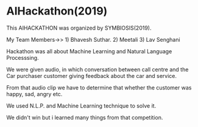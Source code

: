 # AIHackathon(2019)


This AIHACKATHON was organized by SYMBIOSIS(2019).

My Team Members->>
    1) Bhavesh Suthar.
    2) Meetali
    3) Lav Senghani

Hackathon was all about Machine Learning and Natural Language Processsing.

We were given audio, in which conversation between call centre and the Car purchaser customer giving feedback about the car and service.

From that audio clip we have to determine that whether the customer was happy, sad, angry etc.

We used N.L.P. and Machine Learning technique to solve it.

We didn't win but i learned many things from that competition.
